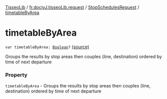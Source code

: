 [TisseoLib](../../index.md) / [fr.docjyJ.tisseoLib.request](../index.md) / [StopSchedulesRequest](index.md) / [timetableByArea](./timetable-by-area.md)

# timetableByArea

`var timetableByArea: `[`Boolean`](https://kotlinlang.org/api/latest/jvm/stdlib/kotlin/-boolean/index.html)`?` [(source)](https://github.com/docjyJ/TisseoLib/tree/master/src/main/kotlin/fr/docjyJ/tisseoLib/request/StopSchedulesRequest.kt#L37)

Groups the results by stop areas then couples (line, destination) ordered by time of next departure

### Property

`timetableByArea` - Groups the results by stop areas then couples (line, destination) ordered by time of next departure
